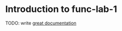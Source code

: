 # Introduction to func-lab-1

TODO: write [great documentation](http://jacobian.org/writing/what-to-write/)
